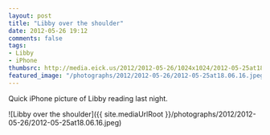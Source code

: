 ```yaml
---
layout: post
title: "Libby over the shoulder"
date: 2012-05-26 19:12
comments: false
tags: 
- Libby
- iPhone
thumbsrc: http://media.eick.us/2012/2012-05-26/1024x1024/2012-05-25at18.06.16.jpeg
featured_image: "/photographs/2012/2012-05-26/2012-05-25at18.06.16.jpeg"
---
```

Quick iPhone picture of Libby reading last night.


![Libby over the shoulder]({{ site.mediaUrlRoot }}/photographs/2012/2012-05-26/2012-05-25at18.06.16.jpeg)

